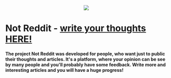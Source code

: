 <p align="center">
  <b></b>
  <img src="http://notreddit.live/static/images/favicon.png">
</p>

# Not Reddit - [write your thoughts HERE!](http://notreddit.live)

#### The project Not Reddit was developed for people, who want just to public their thoughts and articles. It's a platform, where your opinion can be see by many people and you'll probably have some feedback. Write more and interesting articles and you will have a huge progress! 
